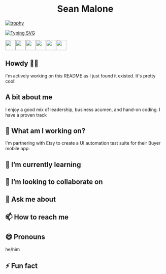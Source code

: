 <h1 align="center">Sean Malone</h1>

<p align="center">
  
[![trophy](https://github-profile-trophy.vercel.app/?username=planetmalone&theme=onedark&rank=SECRET,SSS,SS,S,AAA,AA,A,B)](https://github.com/ryo-ma/github-profile-trophy)
  
</p>


[![Typing SVG](https://readme-typing-svg.demolab.com?font=Fira+Code&pause=1000&color=FFFFFF&multiline=true&repeat=false&width=550&height=120&lines=Technology+Leader;15%2B+years+of+coding+experience;7%2B+years+of+Technology+and+People+Management;Passion+for+building+user-centric+experiences)](https://git.io/typing-svg)

<div style="display: flex">
  <a href="https://angular.io/" style="text-direction: none !important">
    <img height="32" width="32" src="https://cdn.simpleicons.org/angular/darkorange" />
  </a>
  <a href="https://angular.io/">
    <img height="32" width="32" src="https://cdn.simpleicons.org/react/darkorange" />
  </a>
  <a href="https://angular.io/">
    <img height="32" width="32" src="https://cdn.simpleicons.org/figma/darkorange" />
  </a>
  <a href="https://angular.io/">
    <img height="32" width="32" src="https://cdn.simpleicons.org/laravel/darkorange" />
  </a>
  <a href="https://angular.io/">
    <img height="32" width="32" src="https://cdn.simpleicons.org/solid/darkorange" />
  </a>
  <a href="https://angular.io/">
    <img height="32" width="32" src="https://cdn.simpleicons.org/homeassistant/darkorange" />
  </a>
</div>


## Howdy :wave:🤠

I'm actively working on this README as I just found it existed. It's pretty cool!

## A bit about me
I enjoy a good mix of leadership, business acumen, and hand-on coding. I have a proven track

## 🔭 What am I working on?
I'm partnering with Etsy to create a UI automation test suite for their Buyer mobile app.

## 🌱 I’m currently learning

## 👯 I’m looking to collaborate on

## 💬 Ask me about

## 📫 How to reach me

## 😄 Pronouns
he/him

## ⚡ Fun fact
